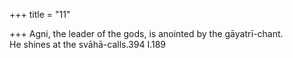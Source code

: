 +++
title = "11"

+++
Agni, the leader of the gods, is anointed by the gāyatrī-chant.  
He shines at the svāhā-calls.394 I.189  